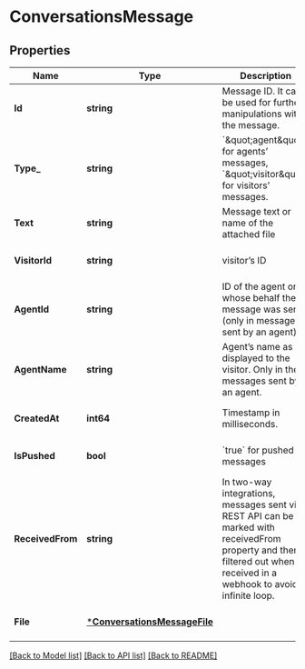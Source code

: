 # ConversationsMessage

## Properties
Name | Type | Description | Notes
------------ | ------------- | ------------- | -------------
**Id** | **string** | Message ID. It can be used for further manipulations with the message. | [optional] [default to null]
**Type_** | **string** | &#x60;\&quot;agent\&quot;&#x60; for agents’ messages, &#x60;\&quot;visitor\&quot;&#x60; for visitors’ messages. | [optional] [default to null]
**Text** | **string** | Message text or name of the attached file | [optional] [default to null]
**VisitorId** | **string** | visitor’s ID | [optional] [default to null]
**AgentId** | **string** | ID of the agent on whose behalf the message was sent (only in messages sent by an agent). | [optional] [default to null]
**AgentName** | **string** | Agent’s name as displayed to the visitor. Only in the messages sent by an agent. | [optional] [default to null]
**CreatedAt** | **int64** | Timestamp in milliseconds. | [optional] [default to null]
**IsPushed** | **bool** | &#x60;true&#x60; for pushed messages | [optional] [default to null]
**ReceivedFrom** | **string** | In two-way integrations, messages sent via REST API can be marked with receivedFrom property and then filtered out when received in a webhook to avoid infinite loop. | [optional] [default to null]
**File** | [***ConversationsMessageFile**](ConversationsMessageFile.md) |  | [optional] [default to null]

[[Back to Model list]](../README.md#documentation-for-models) [[Back to API list]](../README.md#documentation-for-api-endpoints) [[Back to README]](../README.md)


